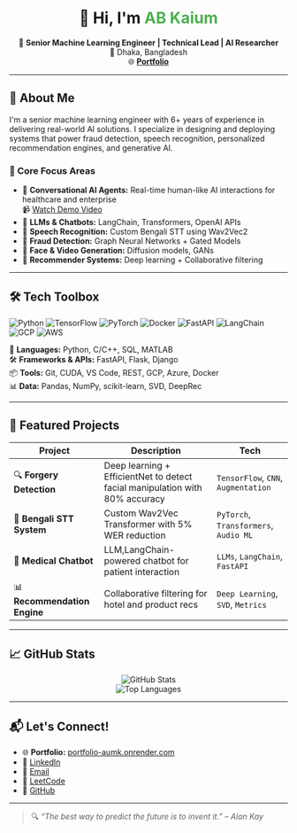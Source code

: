 <h1 align="center">👋 Hi, I'm <span style="color:#4CAF50">AB Kaium</span></h1>

<p align="center">
  🎯 <strong>Senior Machine Learning Engineer | Technical Lead | AI Researcher</strong><br>
  📍 Dhaka, Bangladesh<br>
  🌐 <a href="https://portfolio-aumk.onrender.com" target="_blank"><strong>Portfolio</strong></a>
</p>

---

## 🚀 About Me

I'm a senior machine learning engineer with 6+ years of experience in delivering real-world AI solutions. I specialize in designing and deploying systems that power fraud detection, speech recognition, personalized recommendation engines, and generative AI.

### 🧩 Core Focus Areas
- 🧠 **Conversational AI Agents:** Real-time human-like AI interactions for healthcare and enterprise  
  📹 [Watch Demo Video](https://drive.google.com/file/d/1v3gABoQnQUjvSg7V52t39aWrhHR1_4ES/view?usp=sharing)  
- 🤖 **LLMs & Chatbots:** LangChain, Transformers, OpenAI APIs  
- 🧠 **Speech Recognition:** Custom Bengali STT using Wav2Vec2  
- 🔐 **Fraud Detection:** Graph Neural Networks + Gated Models  
- 🎨 **Face & Video Generation:** Diffusion models, GANs  
- 🎯 **Recommender Systems:** Deep learning + Collaborative filtering  

---

## 🛠️ Tech Toolbox

![Python](https://img.shields.io/badge/-Python-3776AB?style=flat&logo=python&logoColor=white)
![TensorFlow](https://img.shields.io/badge/-TensorFlow-FF6F00?style=flat&logo=TensorFlow&logoColor=white)
![PyTorch](https://img.shields.io/badge/-PyTorch-EE4C2C?style=flat&logo=PyTorch&logoColor=white)
![Docker](https://img.shields.io/badge/-Docker-2496ED?style=flat&logo=docker&logoColor=white)
![FastAPI](https://img.shields.io/badge/-FastAPI-009688?style=flat&logo=FastAPI&logoColor=white)
![LangChain](https://img.shields.io/badge/-LangChain-0A192F?style=flat&logo=OpenAI&logoColor=white)
![GCP](https://img.shields.io/badge/-GCP-4285F4?style=flat&logo=google-cloud&logoColor=white)
![AWS](https://img.shields.io/badge/-AWS-232F3E?style=flat&logo=amazon-aws&logoColor=white)

🧩 **Languages:** Python, C/C++, SQL, MATLAB  
🛠 **Frameworks & APIs:** FastAPI, Flask, Django  
📦 **Tools:** Git, CUDA, VS Code, REST, GCP, Azure, Docker  
📊 **Data:** Pandas, NumPy, scikit-learn, SVD, DeepRec  

---

## 🌟 Featured Projects

| Project | Description | Tech |
|--------|-------------|------|
| 🔍 **Forgery Detection** | Deep learning + EfficientNet to detect facial manipulation with 80% accuracy | `TensorFlow`, `CNN`, `Augmentation` |
| 🧾 **Bengali STT System** | Custom Wav2Vec Transformer with 5% WER reduction | `PyTorch`, `Transformers`, `Audio ML` |
| 🧠 **Medical Chatbot** | LLM,LangChain-powered chatbot for patient interaction | `LLMs`, `LangChain`, `FastAPI` |
| 📊 **Recommendation Engine** | Collaborative filtering for hotel and product recs | `Deep Learning`, `SVD`, `Metrics` |

---

## 📈 GitHub Stats

<p align="center">
  <img src="https://github-readme-stats.vercel.app/api?username=Qyum&show_icons=true&theme=radical" alt="GitHub Stats" />
  <br/>
  <img src="https://github-readme-stats.vercel.app/api/top-langs/?username=Qyum&layout=compact&theme=radical" alt="Top Languages" />
</p>

---

## 📬 Let's Connect!

- 🌐 **Portfolio:** [portfolio-aumk.onrender.com](https://portfolio-aumk.onrender.com)
- 🔗 [LinkedIn](https://www.linkedin.com/in/ab-kaium/)
- 📧 [Email](mailto:akkaium33@gmail.com)
- 🧠 [LeetCode](https://leetcode.com/Qyum)
- 🐙 [GitHub](https://github.com/Qyum)

---

> 🔍 *“The best way to predict the future is to invent it.” – Alan Kay*  


